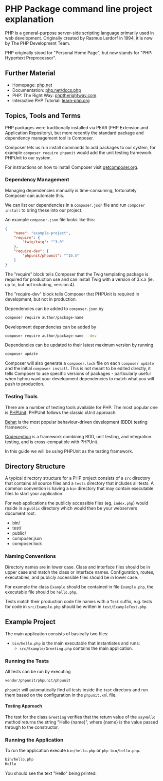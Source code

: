 # PHP Package command line project explanation

PHP is a general-purpose server-side scripting language primarily used in web development. Originally created by Rasmus Lerdorf in 1994, it is now by The PHP Development Team.

PHP originally stood for "Personal Home Page", but now stands for "PHP: Hypertext Preprocessor".

## Further Material

  - Homepage: [php.net](https://secure.php.net/)
  - Documentation: [php.net/docs.php](https://secure.php.net/docs.php)
  - PHP: The Right Way: [phptherightway.com](http://www.phptherightway.com/)
  - Interactive PHP Tutorial: [learn-php.org](http://www.learn-php.org/)

## Topics, Tools and Terms

PHP packages were traditionally installed via PEAR (PHP Extension and Application Repository), but more recently the standard package and dependency management tool is Composer.

Composer lets us run install commands to add packages to our system, for example `composer require phpunit` would add the unit testing framework PHPUnit to our system.

For instructions on how to install Composer visit [getcomposer.org](https://getcomposer.org/download/).

### Dependency Management

Managing dependencies manually is time-consuming, fortunately Composer can automate this.

We can list our dependencies in a `composer.json` file and run `composer install` to bring these into our project.

An example `composer.json` file looks like this:

```json
{
    "name": "example-project",
    "require": {
        "twig/twig": "^3.0"
    },
    "require-dev": {
        "phpunit/phpunit": "^10.5"
    }
}
```

The "require" block tells Composer that the Twig templating package is required for production use and can install Twig with a version of 3.x.x (ie. up to, but not including, version 4).

The "require-dev" block tells Composer that PHPUnit is required in development, but not in production.

Dependencies can be added to `composer.json` by

```bash
composer require author/package-name
```

Development dependencies can be added by

```bash
composer require author/package-name --dev
```

Dependencies can be updated to their latest maximum version by running

```bash
composer update
```

Composer will also generate a `composer.lock` file on each `composer update` and the initial `composer install`. This is not meant to be edited directly, it tells Composer to use specific versions of packages - particularly useful when hyhou want your development dependencies to match what you will push to production.

### Testing Tools

There are a number of testing tools available for PHP. The most popular one is [PHPUnit](https://phpunit.de/). PHPUnit follows the classic xUnit approach.

[Behat](http://behat.org/en/latest/) is the most popular behaviour-driven development (BDD) testing framework.

[Codeception](http://codeception.com/) is a framework combining BDD, unit testing, and integration testing, and is cross-compatible with PHPUnit.

In this guide we will be using PHPUnit as the testing framework.

## Directory Structure

A typical directory structure for a PHP project consists of a `src` directory that contains all source files and a `tests` directory that includes all tests. A common convention is having a `bin` directory that may contain executable files to start your application.

For web applications the publicly accessible files (eg. `index.php`) would reside in a `public` directory which would then be your webservers document root.

  - bin/
  - test/
  - public/
  - composer.json
  - composer.lock

### Naming Conventions

Directory names are in lower case. Class and interface files should be in upper case and match the class or interface names.
Configuration, routes, executables, and publicly accessible files should be in lower case.

For example the class `Example` should be contained in file `Example.php`, the executable file should be `hello.php`.

Tests match their production code file names with a `Test` suffix, e.g. tests for code in `src/Example.php` should be written in `test/ExampleTest.php`.

## Example Project

The main application consists of basically two files:

- `bin/hello.php` is the main executable that instantiates and runs:
  - `src/Example/Greeting.php` contains the main application.

### Running the Tests

All tests can be run by executing

```bash
vendor/phpunit/phpunit/phpunit
```

`phpunit` will automatically find all tests inside the `test` directory and run them based on the configuration in the `phpunit.xml` file.

#### Testing Approach

The test for the class `Greeting` verifies that the return value of the `sayHello` method returns the string "Hello {name}", where {name} is the value passed through to the constructor.

### Running the Application

To run the application execute `bin/hello.php` or `php bin/hello.php`.

```bash
bin/hello.php
Hello
```

You should see the text "Hello" being printed.
